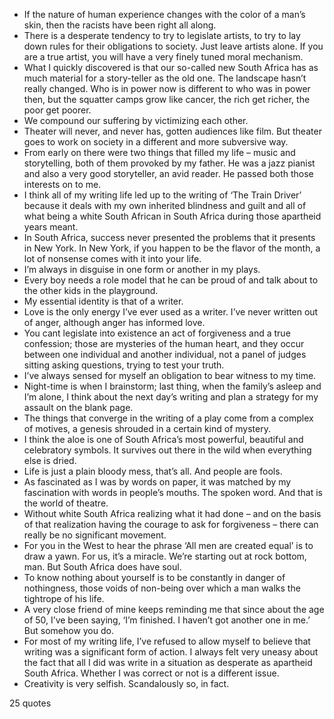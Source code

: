  - If the nature of human experience changes with the color of a man’s skin, then the racists have been right all along.
 - There is a desperate tendency to try to legislate artists, to try to lay down rules for their obligations to society. Just leave artists alone. If you are a true artist, you will have a very finely tuned moral mechanism.
 - What I quickly discovered is that our so-called new South Africa has as much material for a story-teller as the old one. The landscape hasn’t really changed. Who is in power now is different to who was in power then, but the squatter camps grow like cancer, the rich get richer, the poor get poorer.
 - We compound our suffering by victimizing each other.
 - Theater will never, and never has, gotten audiences like film. But theater goes to work on society in a different and more subversive way.
 - From early on there were two things that filled my life – music and storytelling, both of them provoked by my father. He was a jazz pianist and also a very good storyteller, an avid reader. He passed both those interests on to me.
 - I think all of my writing life led up to the writing of ‘The Train Driver’ because it deals with my own inherited blindness and guilt and all of what being a white South African in South Africa during those apartheid years meant.
 - In South Africa, success never presented the problems that it presents in New York. In New York, if you happen to be the flavor of the month, a lot of nonsense comes with it into your life.
 - I’m always in disguise in one form or another in my plays.
 - Every boy needs a role model that he can be proud of and talk about to the other kids in the playground.
 - My essential identity is that of a writer.
 - Love is the only energy I’ve ever used as a writer. I’ve never written out of anger, although anger has informed love.
 - You cant legislate into existence an act of forgiveness and a true confession; those are mysteries of the human heart, and they occur between one individual and another individual, not a panel of judges sitting asking questions, trying to test your truth.
 - I’ve always sensed for myself an obligation to bear witness to my time.
 - Night-time is when I brainstorm; last thing, when the family’s asleep and I’m alone, I think about the next day’s writing and plan a strategy for my assault on the blank page.
 - The things that converge in the writing of a play come from a complex of motives, a genesis shrouded in a certain kind of mystery.
 - I think the aloe is one of South Africa’s most powerful, beautiful and celebratory symbols. It survives out there in the wild when everything else is dried.
 - Life is just a plain bloody mess, that’s all. And people are fools.
 - As fascinated as I was by words on paper, it was matched by my fascination with words in people’s mouths. The spoken word. And that is the world of theatre.
 - Without white South Africa realizing what it had done – and on the basis of that realization having the courage to ask for forgiveness – there can really be no significant movement.
 - For you in the West to hear the phrase ‘All men are created equal’ is to draw a yawn. For us, it’s a miracle. We’re starting out at rock bottom, man. But South Africa does have soul.
 - To know nothing about yourself is to be constantly in danger of nothingness, those voids of non-being over which a man walks the tightrope of his life.
 - A very close friend of mine keeps reminding me that since about the age of 50, I’ve been saying, ‘I’m finished. I haven’t got another one in me.’ But somehow you do.
 - For most of my writing life, I’ve refused to allow myself to believe that writing was a significant form of action. I always felt very uneasy about the fact that all I did was write in a situation as desperate as apartheid South Africa. Whether I was correct or not is a different issue.
 - Creativity is very selfish. Scandalously so, in fact.

25 quotes